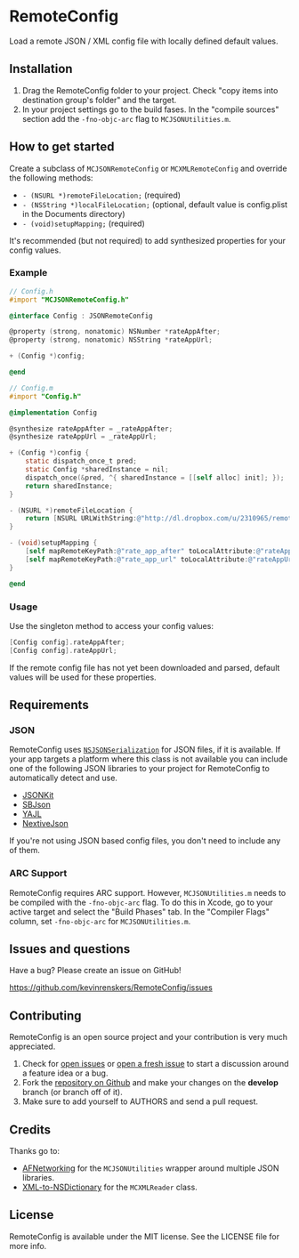 # RemoteConfig
Load a remote JSON / XML config file with locally defined default values.


## Installation
1. Drag the RemoteConfig folder to your project. Check "copy items into destination group's folder" and the target.
2. In your project settings go to the build fases. In the "compile sources" section add the `-fno-objc-arc` flag to `MCJSONUtilities.m`.


## How to get started
Create a subclass of `MCJSONRemoteConfig` or `MCXMLRemoteConfig` and override the following methods:

* `- (NSURL *)remoteFileLocation;` (required)
* `- (NSString *)localFileLocation;` (optional, default value is config.plist in the Documents directory)
* `- (void)setupMapping;` (required)

It's recommended (but not required) to add synthesized properties for your config values.


### Example

```objective-c
// Config.h
#import "MCJSONRemoteConfig.h"

@interface Config : JSONRemoteConfig

@property (strong, nonatomic) NSNumber *rateAppAfter;
@property (strong, nonatomic) NSString *rateAppUrl;

+ (Config *)config;

@end
```

```objective-c
// Config.m
#import "Config.h"

@implementation Config

@synthesize rateAppAfter = _rateAppAfter;
@synthesize rateAppUrl = _rateAppUrl;

+ (Config *)config {
    static dispatch_once_t pred;
    static Config *sharedInstance = nil;
    dispatch_once(&pred, ^{ sharedInstance = [[self alloc] init]; });
    return sharedInstance;
}

- (NSURL *)remoteFileLocation {
    return [NSURL URLWithString:@"http://dl.dropbox.com/u/2310965/remoteconfigexample.json"];
}

- (void)setupMapping {
    [self mapRemoteKeyPath:@"rate_app_after" toLocalAttribute:@"rateAppAfter" defaultValue:[NSNumber numberWithInteger:5]];
    [self mapRemoteKeyPath:@"rate_app_url" toLocalAttribute:@"rateAppUrl" defaultValue:@"itms-apps://ax.itunes.apple.com/WebObjects/MZStore.woa/wa/viewContentsUserReviews?type=Purple+Software&id=323701765"];
}

@end
```

### Usage
Use the singleton method to access your config values:

```objective-c
[Config config].rateAppAfter;
[Config config].rateAppUrl;
```

If the remote config file has not yet been downloaded and parsed, default values will be used for these properties.


## Requirements

### JSON
RemoteConfig uses [`NSJSONSerialization`](http://developer.apple.com/library/mac/#documentation/Foundation/Reference/NSJSONSerialization_Class/Reference/Reference.html) for JSON files, if it is available. If your app targets a platform where this class is not available you can include one of the following JSON libraries to your project for RemoteConfig to automatically detect and use.

* [JSONKit](https://github.com/johnezang/JSONKit)
* [SBJson](https://stig.github.com/json-framework/)
* [YAJL](https://lloyd.github.com/yajl/)
* [NextiveJson](https://github.com/nextive/NextiveJson)

If you're not using JSON based config files, you don't need to include any of them.

### ARC Support
RemoteConfig requires ARC support. However, `MCJSONUtilities.m` needs to be compiled with the `-fno-objc-arc` flag. To do this in Xcode, go to your active target and select the "Build Phases" tab. In the "Compiler Flags" column, set `-fno-objc-arc` for `MCJSONUtilities.m`.


## Issues and questions
Have a bug? Please create an issue on GitHub!

https://github.com/kevinrenskers/RemoteConfig/issues


## Contributing
RemoteConfig is an open source project and your contribution is very much appreciated.

1. Check for [open issues](https://github.com/kevinrenskers/RemoteConfig/issues) or [open a fresh issue](https://github.com/kevinrenskers/RemoteConfig/issues/new) to start a discussion around a feature idea or a bug.
2. Fork the [repository on Github](https://github.com/kevinrenskers/RemoteConfig) and make your changes on the **develop** branch (or branch off of it).
3. Make sure to add yourself to AUTHORS and send a pull request.


## Credits
Thanks go to:

* [AFNetworking](https://github.com/AFNetworking/AFNetworking/) for the `MCJSONUtilities` wrapper around multiple JSON libraries.
* [XML-to-NSDictionary](https://github.com/Coeur/XML-to-NSDictionary) for the `MCXMLReader` class.


## License
RemoteConfig is available under the MIT license. See the LICENSE file for more info.
